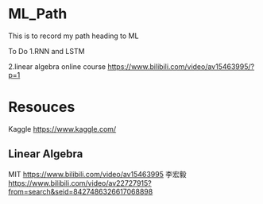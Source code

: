 # ML_Path

This is to record my path heading to ML


To Do
  1.RNN and LSTM
  
  2.linear algebra online course
      https://www.bilibili.com/video/av15463995/?p=1

# Resouces

Kaggle 
https://www.kaggle.com/

## Linear Algebra
MIT https://www.bilibili.com/video/av15463995
李宏毅 https://www.bilibili.com/video/av22727915?from=search&seid=8427486326617068898
